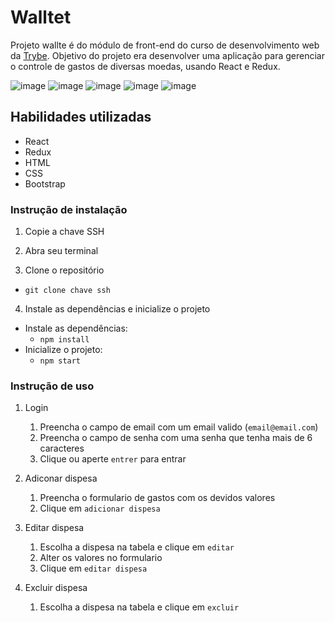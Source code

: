 # Walltet



Projeto wallte é do módulo de front-end do curso de desenvolvimento web da <a href="https://www.betrybe.com/">Trybe</a>. Objetivo do projeto era desenvolver uma aplicação para gerenciar o controle de gastos de diversas moedas, usando React e Redux.

![image](https://img.shields.io/badge/React-20232A?style=for-the-badge&logo=react&logoColor=61DAFB)
![image](https://img.shields.io/badge/Redux-593D88?style=for-the-badge&logo=redux&logoColor=white)
![image](https://img.shields.io/badge/Bootstrap-563D7C?style=for-the-badge&logo=bootstrap&logoColor=white)
![image](https://img.shields.io/badge/HTML5-E34F26?style=for-the-badge&logo=html5&logoColor=white)
![image](https://img.shields.io/badge/CSS3-1572B6?style=for-the-badge&logo=css3&logoColor=white)

## Habilidades utilizadas

* React
* Redux
* HTML
* CSS
* Bootstrap

### Instrução de instalação

1. Copie a chave SSH

2. Abra seu terminal

3. Clone o repositório
* `git clone chave ssh`

4. Instale as dependências e inicialize o projeto

* Instale as dependências:
    * `npm install`
* Inicialize o projeto:
    * `npm start` 

### Instrução de uso

1. Login 
    1. Preencha o campo de email com um email valido (`email@email.com`)
    2. Preencha o campo de senha com uma senha que tenha mais de 6 caracteres
    3. Clique ou aperte `entrer` para entrar

4. Adiconar dispesa
    1. Preencha o formulario de gastos com os devidos valores
    2. Clique em `adicionar dispesa`

5. Editar dispesa
    1. Escolha a dispesa na tabela e clique em `editar`
    2. Alter os valores no formulario
    3. Clique em `editar dispesa`
    
6. Excluir dispesa
    1. Escolha a dispesa na tabela e clique em `excluir`
